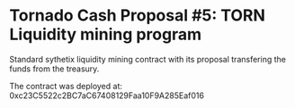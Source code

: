 # Tornado Cash Proposal #5: TORN Liquidity mining program

Standard sythetix liquidity mining contract with its proposal transfering the funds from the treasury.

The contract was deployed at: 0xc23C5522c2BC7aC67408129Faa10F9A285Eaf016
